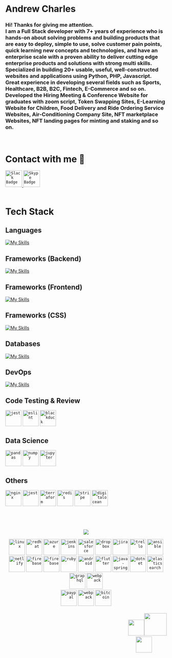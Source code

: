 # Andrew Charles

<h3>
Hi! Thanks for giving me attention. <br>
I am a Full Stack developer with 7+ years of experience who is hands-on about solving problems and building products that are easy to deploy, simple to use, solve customer pain points, quick learning new concepts and technologies, and have an enterprise scale with a proven ability to deliver cutting edge enterprise products and solutions with strong multi skills. Specialized in building 20+ usable, useful, well-constructed websites and applications using Python, PHP, Javascript. Great experience in developing several fields such as Sports, Healthcare, B2B, B2C, Fintech, E-Commerce and so on. Developed the Hiring Meeting & Conference Website for graduates with zoom script, Token Swapping Sites, E-Learning Website for Children, Food Delivery and Ride Ordering Service Websites, Air-Conditioning Company Site, NFT marketplace Websites, NFT landing pages for minting and staking and so on.
</h3>
<br />

# Contact with me 👋

<div id="badges">
  <a href="https://join.slack.com/t/secret-super-star/shared_invite/zt-1qedo2hr9-FPoMTGPqmVuIsDZlPcoAiw">
    <code><img width="52" height="52" src="https://www.vectorlogo.zone/logos/slack/slack-tile.svg" alt="Slack Badge"/></code>
  </a>
  <a href="https://join.skype.com/invite/HVbWQxiNNgWb">
    <code><img width="52" height="52" src="https://www.vectorlogo.zone/logos/skype/skype-tile.svg" alt="Skype Badge"/></code>
  </a>
</div>
<br />

# Tech Stack

## Languages

[![My Skills](https://skillicons.dev/icons?i=python,php,js,typescript&theme=light)](https://skillicons.dev)

## Frameworks (Backend)

[![My Skills](https://skillicons.dev/icons?i=django,flask,fastapi,laravel,nodejs,express&theme=light)](https://skillicons.dev)

## Frameworks (Frontend)

[![My Skills](https://skillicons.dev/icons?i=react,nextjs,vue,angular,jquery&theme=light)](https://skillicons.dev)

## Frameworks (CSS)

[![My Skills](https://skillicons.dev/icons?i=materialui,tailwind,bootstrap,styledcomponents&theme=light)](https://skillicons.dev)

## Databases

[![My Skills](https://skillicons.dev/icons?i=mongo,postgres,mysql,sqlite&theme=light)](https://skillicons.dev)

## DevOps

[![My Skills](https://skillicons.dev/icons?i=docker,kubernetes,aws,gcp&theme=light)](https://skillicons.dev)

## Code Testing & Review

<code><img src="https://www.vectorlogo.zone/logos/jestjsio/jestjsio-icon.svg" alt="jest" width="50"/></code>
<code><img src="https://www.vectorlogo.zone/logos/eslint/eslint-icon.svg" alt="eslint" width="50"/></code>
<code><img src="https://www.vectorlogo.zone/logos/blackducksoftware/blackducksoftware-icon.svg" alt="blackduck" width="50"/></code>

## Data Science

<code><img src="https://stack-icons.showwcase.com/Pandas.png" alt="pandas" width="50"/></code>
<code><img src="https://www.vectorlogo.zone/logos/numpy/numpy-icon.svg" alt="numpy" width="50"/></code>
<code><img src="https://www.vectorlogo.zone/logos/jupyter/jupyter-icon.svg" alt="jupyter" width="50"/></code>

## Others

<code><img src="https://www.vectorlogo.zone/logos/nginx/nginx-icon.svg" alt="nginx" width="50"/></code>
<code><img src="https://www.vectorlogo.zone/logos/jestjsio/jestjsio-icon.svg" alt="jest" width="50"/></code>
<code><img src="https://www.vectorlogo.zone/logos/terraformio/terraformio-icon.svg" alt="terraform" width="50"/></code>
<code><img src="https://www.vectorlogo.zone/logos/redis/redis-icon.svg" alt="redis" width="50"/></code>
<code><img src="https://www.vectorlogo.zone/logos/stripe/stripe-icon.svg" alt="stripe" width="50"/></code>
<code><img src="https://www.vectorlogo.zone/logos/digitalocean/digitalocean-icon.svg" alt="digitalocean" width="50"/></code>

<br>

#
<!--🤔INTERESTTITLE-->
<p align="center">
<img src="https://i.imgur.com/ozEwbHs.gif">
<!--🖼️🖼️INTERSTLOGOS-->
<p align="center">
<code><img src="https://www.vectorlogo.zone/logos/linux/linux-icon.svg" alt="linux" width="50"></code>
<code><img src="https://www.vectorlogo.zone/logos/redhat/redhat-icon.svg" alt="redhat" width="50"></code>
<code><img src="https://www.vectorlogo.zone/logos/microsoft_azure/microsoft_azure-icon.svg" alt="azure" width="50"/></code>
<code><img src="https://www.vectorlogo.zone/logos/jenkins/jenkins-icon.svg" alt="jenkins" width="50"/></code>
<code><img src="https://www.vectorlogo.zone/logos/salesforce/salesforce-icon.svg" alt="salesforce" width="50"/></code>
<code><img src="https://www.vectorlogo.zone/logos/dropbox/dropbox-icon.svg" alt="dropbox" width="50"/></code>
<code><img src="https://www.vectorlogo.zone/logos/atlassian_jira/atlassian_jira-icon.svg" alt="jira" width="50"/></code>
<code><img src="https://www.vectorlogo.zone/logos/trello/trello-icon.svg" alt="trello" width="50"/></code>
<code><img src="https://www.vectorlogo.zone/logos/ansible/ansible-icon.svg" alt="ansible" width="50"/></code>
<code><img src="https://www.vectorlogo.zone/logos/netlify/netlify-icon.svg" alt="netlify" width="50"/></code>
<code><img src="https://www.vectorlogo.zone/logos/firebase/firebase-icon.svg" alt="firebase" width="50"/></code>
<code><img src="https://www.vectorlogo.zone/logos/supabase/supabase-icon.svg" alt="firebase" width="50"/></code>
<code><img src="https://www.vectorlogo.zone/logos/ruby/ruby-icon.svg" alt="ruby" width="50"/></code>
<code><img src="https://www.vectorlogo.zone/logos/android/android-icon.svg" alt="android" width="50"/></code>
<code><img src="https://www.vectorlogo.zone/logos/flutterio/flutterio-icon.svg" alt="flutter" width="50"/></code>
<code><img src="https://www.vectorlogo.zone/logos/springio/springio-icon.svg" alt="java-spring" width="50"/></code>
<code><img src="https://www.vectorlogo.zone/logos/dotnet/dotnet-icon.svg" alt="dotnet" width="50"/></code>
<code><img src="https://www.vectorlogo.zone/logos/elastic/elastic-icon.svg" alt="elasticsearch" width="50"/></code>
<code><img src="https://www.vectorlogo.zone/logos/graphql/graphql-icon.svg" alt="graphql" width="50"/></code>
<code><img src="https://www.vectorlogo.zone/logos/js_webpack/js_webpack-icon.svg" alt="webpack" width="50"/></code>
</br>
<code><img src="https://www.vectorlogo.zone/logos/paypal/paypal-icon.svg" alt="paypal" width="50"/></code>
<code><img src="https://www.vectorlogo.zone/logos/payoneer/payoneer-icon.svg" alt="webpack" width="50"/></code>
<code><img src="https://www.vectorlogo.zone/logos/bitcoin/bitcoin-icon.svg" alt="bitcoin" width="50"/></code>
</h4>

<h4 align="right"> 
<table>
  <tr>
  <!-- <img src="https://media.giphy.com/media/2fC8cduAc35UIAxHDE/giphy.gif" width="150"> -->
  &nbsp;&nbsp;&nbsp;&nbsp;&nbsp;&nbsp;&nbsp;&nbsp;&nbsp;&nbsp;&nbsp;&nbsp;&nbsp;&nbsp;&nbsp;&nbsp;&nbsp;&nbsp;&nbsp;&nbsp;&nbsp;&nbsp;&nbsp;&nbsp;&nbsp;&nbsp;&nbsp;&nbsp;&nbsp;&nbsp;&nbsp;&nbsp;&nbsp;&nbsp;&nbsp;&nbsp;&nbsp;&nbsp;&nbsp;&nbsp;&nbsp;&nbsp;&nbsp;&nbsp;&nbsp;&nbsp;&nbsp;&nbsp;&nbsp;&nbsp;&nbsp;&nbsp;&nbsp;&nbsp;&nbsp;&nbsp;&nbsp;&nbsp;&nbsp;&nbsp;&nbsp;&nbsp;&nbsp;&nbsp;&nbsp;&nbsp;&nbsp;&nbsp;&nbsp;&nbsp;&nbsp;&nbsp;&nbsp;&nbsp;&nbsp;&nbsp;&nbsp;&nbsp;&nbsp;&nbsp;&nbsp;&nbsp;&nbsp;&nbsp;&nbsp;&nbsp;&nbsp;&nbsp;&nbsp;&nbsp;&nbsp;&nbsp;&nbsp;&nbsp;&nbsp;&nbsp;&nbsp;&nbsp;&nbsp;&nbsp;&nbsp;&nbsp;&nbsp;&nbsp;&nbsp;&nbsp;&nbsp;&nbsp;&nbsp;&nbsp;&nbsp;&nbsp;
  <img src="https://c.tenor.com/3dgbcMt6Kx4AAAAi/spider-insect.gif" width="50">
   <img src="https://c.tenor.com/SOVMSXmWB1kAAAAi/tony-star-jumping.gif" width="70">
   &nbsp;&nbsp;&nbsp;&nbsp;&nbsp;&nbsp;&nbsp;&nbsp;&nbsp;&nbsp;&nbsp;&nbsp;&nbsp;&nbsp;&nbsp;&nbsp;&nbsp;&nbsp;&nbsp;
   <img src="https://c.tenor.com/XSbD902n1fwAAAAi/rennen-fast.gif" width="50">&nbsp;&nbsp;&nbsp;&nbsp;&nbsp;&nbsp;&nbsp;&nbsp;&nbsp;&nbsp;&nbsp;&nbsp;&nbsp;&nbsp;
  </tr>
 </table>
<!--📏LINE-->
<h4>

<!-- Here are some ideas to get you started:

- 🔭 I’m currently working on ...
- 🌱 I’m currently learning ...
- 👯 I’m looking to collaborate on ...
- 🤔 I’m looking for help with ...
- 💬 Ask me about ...
- 📫 How to reach me: ...
- 😄 Pronouns: ...
- ⚡ Fun fact: ... -->
